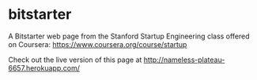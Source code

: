 # bitstarter
A Bitstarter web page from the Stanford Startup Engineering class offered on Coursera: https://www.coursera.org/course/startup

Check out the live version of this page at http://nameless-plateau-6657.herokuapp.com/
